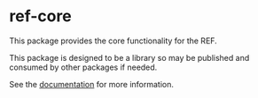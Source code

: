 # ref-core

This package provides the core functionality for the REF.

This package is designed to be a library so may be published and consumed by other packages if needed.

See the [documentation](https://cmip-ref.readthedocs.io/en/latest/) for more information.
